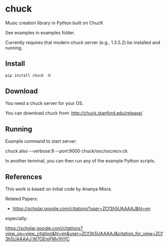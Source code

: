 # chuck

Music creation library in Python built on ChucK

See examples in examples folder.

Currently requires that modern chuck server (e.g., 1.3.5.2) be installed and running. 

## Install

```python
pip install chuck -U
```

## Download

You need a chuck server for your OS.

You can download chuck from: http://chuck.stanford.edu/release/

## Running

Example command to start server:

chuck.also --verbose:9 --port:9000 chuck/osc/oscrecv.ck

In another terminal, you can then run any of the example Python scripts.

## References

This work is based on initial code by Ananya Misra. 

Related Papers:

* https://scholar.google.com/citations?user=ZCf3h5UAAAAJ&hl=en

especially:

https://scholar.google.com/citations?view_op=view_citation&hl=en&user=ZCf3h5UAAAAJ&citation_for_view=ZCf3h5UAAAAJ:W7OEmFMy1HYC

